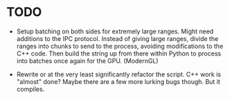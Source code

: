 # TODO

- Setup batching on both sides for extremely large ranges. Might need additions to the IPC protocol. Instead of giving large ranges, divide the ranges into chunks to send to the process, avoiding modifications to the C++ code. Then build the string up from there within Python to process into batches once again for the GPU. (ModernGL)

- Rewrite or at the very least significantly refactor the script. C++ work is "almost" done? Maybe there are a few more lurking bugs though. But it compiles.